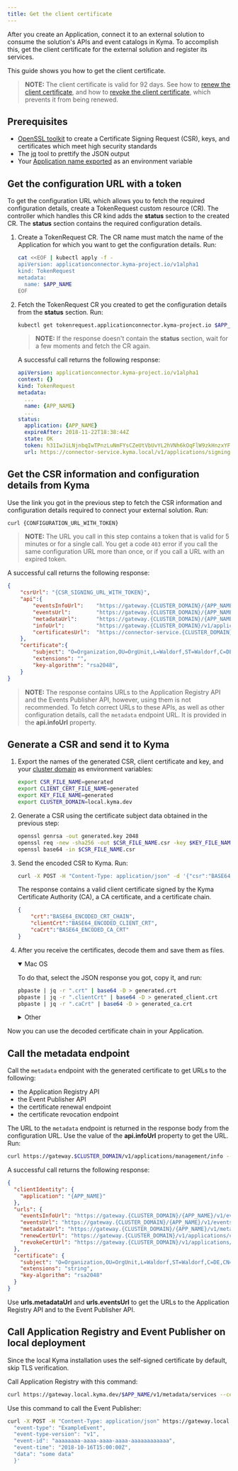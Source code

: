 ```yaml
---
title: Get the client certificate
---
```


After you create an Application, connect it to an external solution to consume the solution's APIs and event catalogs in Kyma. To accomplish this, get the client certificate for the external solution and register its services.

This guide shows you how to get the client certificate.

>**NOTE:** The client certificate is valid for 92 days. See how to [renew the client certificate](ac-06-renew-client-cert.md), and 
how to [revoke the client certificate](../../03-tutorials/00-application-connectivity/ac-07-revoke-client-cert.md), which prevents it from being renewed.

## Prerequisites

- [OpenSSL toolkit](https://www.openssl.org/source/) to create a Certificate Signing Request (CSR), keys, and certificates which meet high security standards
- The [jq](https://stedolan.github.io/jq/download/) tool to prettify the JSON output
- Your [Application name exported](ac-01-create-application.md#prerequisites) as an environment variable

## Get the configuration URL with a token

To get the configuration URL which allows you to fetch the required configuration details, create a TokenRequest custom resource (CR). The controller which handles this CR kind adds the **status** section to the created CR. The **status** section contains the required configuration details.

1. Create a TokenRequest CR. The CR name must match the name of the Application for which you want to get the configuration details. Run:

   ```bash
   cat <<EOF | kubectl apply -f -
   apiVersion: applicationconnector.kyma-project.io/v1alpha1
   kind: TokenRequest
   metadata:
     name: $APP_NAME
   EOF
   ```

2. Fetch the TokenRequest CR you created to get the configuration details from the **status** section. Run:

   ```bash
   kubectl get tokenrequest.applicationconnector.kyma-project.io $APP_NAME -o yaml
   ```

   >**NOTE:** If the response doesn't contain the **status** section, wait for a few moments and fetch the CR again.

   A successful call returns the following response:

   ```yaml
   apiVersion: applicationconnector.kyma-project.io/v1alpha1
   context: {}
   kind: TokenRequest
   metadata:
     ...
     name: {APP_NAME}
     ...
   status:
     application: {APP_NAME}
     expireAfter: 2018-11-22T18:38:44Z
     state: OK
     token: h31IwJiLNjnbqIwTPnzLuNmFYsCZeUtVbUvYL2hVNh6kOqFlW9zkHnzxYFCpCExBZ_voGzUo6IVS_ExlZd4muQ==
     url: https://connector-service.kyma.local/v1/applications/signingRequests/info?token=h31IwJiLNjnbqIwTPnzLuNmFYsCZeUtVbUvYL2hVNh6kOqFlW9zkHnzxYFCpCExBZ_voGzUo6IVS_ExlZd4muQ==
   ```

## Get the CSR information and configuration details from Kyma

Use the link you got in the previous step to fetch the CSR information and configuration details required to connect your external solution. Run:

```bash
curl {CONFIGURATION_URL_WITH_TOKEN}
```
>**NOTE:** The URL you call in this step contains a token that is valid for 5 minutes or for a single call. You get a code `403` error if you call the same configuration URL more than once, or if you call a URL with an expired token.

A successful call returns the following response:

```json
{
    "csrUrl": "{CSR_SIGNING_URL_WITH_TOKEN}",
    "api":{
        "eventsInfoUrl":    "https://gateway.{CLUSTER_DOMAIN}/{APP_NAME}/v1/events/subscribed",
        "eventsUrl":        "https://gateway.{CLUSTER_DOMAIN}/{APP_NAME}/v1/events",
        "metadataUrl":      "https://gateway.{CLUSTER_DOMAIN}/{APP_NAME}/v1/metadata/services",
        "infoUrl":          "https://gateway.{CLUSTER_DOMAIN}/v1/applications/management/info",
        "certificatesUrl":  "https://connector-service.{CLUSTER_DOMAIN}/v1/applications/certificates",
    },
    "certificate":{
        "subject": "O=Organization,OU=OrgUnit,L=Waldorf,ST=Waldorf,C=DE,CN={APP_NAME}",
        "extensions": "",
        "key-algorithm": "rsa2048",
    }
}
```

> **NOTE:** The response contains URLs to the Application Registry API and the Events Publisher API, however, using them is not recommended. To fetch correct URLs to these APIs, as well as other configuration details, call the `metadata` endpoint URL. It is provided in the **api.infoUrl** property.

## Generate a CSR and send it to Kyma

1. Export the names of the generated CSR, client certificate and key, and your [cluster domain](../../02-get-started/01-quick-install.md#export-your-cluster-domain) as environment variables:

   ```bash
   export CSR_FILE_NAME=generated
   export CLIENT_CERT_FILE_NAME=generated
   export KEY_FILE_NAME=generated
   export CLUSTER_DOMAIN=local.kyma.dev
   ```
   
2. Generate a CSR using the certificate subject data obtained in the previous step:

   ```bash
   openssl genrsa -out generated.key 2048
   openssl req -new -sha256 -out $CSR_FILE_NAME.csr -key $KEY_FILE_NAME.key -subj "/OU=OrgUnit/O=Organization/L=Waldorf/ST=Waldorf/C=DE/CN=$APP_NAME"
   openssl base64 -in $CSR_FILE_NAME.csr
   ```
   
3. Send the encoded CSR to Kyma. Run:

   ```bash
   curl -X POST -H "Content-Type: application/json" -d '{"csr":"BASE64_ENCODED_CSR_HERE"}' {CSR_SIGNING_URL_WITH_TOKEN}
   ```

   The response contains a valid client certificate signed by the Kyma Certificate Authority (CA), a CA certificate, and a certificate chain.
   
   ```json
   {
       "crt":"BASE64_ENCODED_CRT_CHAIN",
       "clientCrt":"BASE64_ENCODED_CLIENT_CRT",
       "caCrt":"BASE64_ENCODED_CA_CRT"
   }
   ```

4. After you receive the certificates, decode them and save them as files.

   <div tabs name="Decode and save the certificates" group="generate-csr-and-send-to-kyma">
     <details open>
     <summary label="Mac OS">
     Mac OS
     </summary>
   
   To do that, select the JSON response you got, copy it, and run:
   ```bash
   pbpaste | jq -r ".crt" | base64 -D > generated.crt
   pbpaste | jq -r ".clientCrt" | base64 -D > generated_client.crt
   pbpaste | jq -r ".caCrt" | base64 -D > generated_ca.crt
   ```
   
     </details>
     <details>
     <summary label="Other">
     Other
     </summary>
   
      Decode the certificates manually and save them as `generated.crt`, `generated_client.crt`, and `generated_ca.crt` respectively. 
   
     </details>
   </div>

Now you can use the decoded certificate chain in your Application.

## Call the metadata endpoint

Call the `metadata` endpoint with the generated certificate to get URLs to the following:

- the Application Registry API
- the Event Publisher API
- the certificate renewal endpoint
- the certificate revocation endpoint

The URL to the `metadata` endpoint is returned in the response body from the configuration URL. Use the value of the **api.infoUrl** property to get the URL. Run:

```bash
curl https://gateway.$CLUSTER_DOMAIN/v1/applications/management/info --cert $CLIENT_CERT_FILE_NAME.crt --key $KEY_FILE_NAME.key -k
```

A successful call returns the following response:

```json
{
  "clientIdentity": {
    "application": "{APP_NAME}"
  },
  "urls": {
    "eventsInfoUrl": "https://gateway.{CLUSTER_DOMAIN}/{APP_NAME}/v1/events/subscribed",
    "eventsUrl": "https://gateway.{CLUSTER_DOMAIN}/{APP_NAME}/v1/events",
    "metadataUrl": "https://gateway.{CLUSTER_DOMAIN}/{APP_NAME}/v1/metadata/services",
    "renewCertUrl": "https://gateway.{CLUSTER_DOMAIN}/v1/applications/certificates/renewals",
    "revokeCertUrl": "https://gateway.{CLUSTER_DOMAIN}/v1/applications/certificates/revocations"
  },
  "certificate": {
    "subject": "O=Organization,OU=OrgUnit,L=Waldorf,ST=Waldorf,C=DE,CN={APP_NAME}",
    "extensions": "string",
    "key-algorithm": "rsa2048"
  }
}
```

Use **urls.metadataUrl** and **urls.eventsUrl** to get the URLs to the Application Registry API and to the Event Publisher API.

## Call Application Registry and Event Publisher on local deployment

Since the local Kyma installation uses the self-signed certificate by default, skip TLS verification.

Call Application Registry with this command:

```bash
curl https://gateway.local.kyma.dev/$APP_NAME/v1/metadata/services --cert $CLIENT_CERT_FILE_NAME.crt --key $KEY_FILE_NAME.key -k
```

Use this command to call the Event Publisher:

```bash
curl -X POST -H "Content-Type: application/json" https://gateway.local.kyma.dev/$APP_NAME/v1/events --cert $CLIENT_CERT_FILE_NAME.crt --key $KEY_FILE_NAME.key -k -d '{
  "event-type": "ExampleEvent",
  "event-type-version": "v1",
  "event-id": "aaaaaaaa-aaaa-aaaa-aaaa-aaaaaaaaaaaa",
  "event-time": "2018-10-16T15:00:00Z",
  "data": "some data"
  }'
```